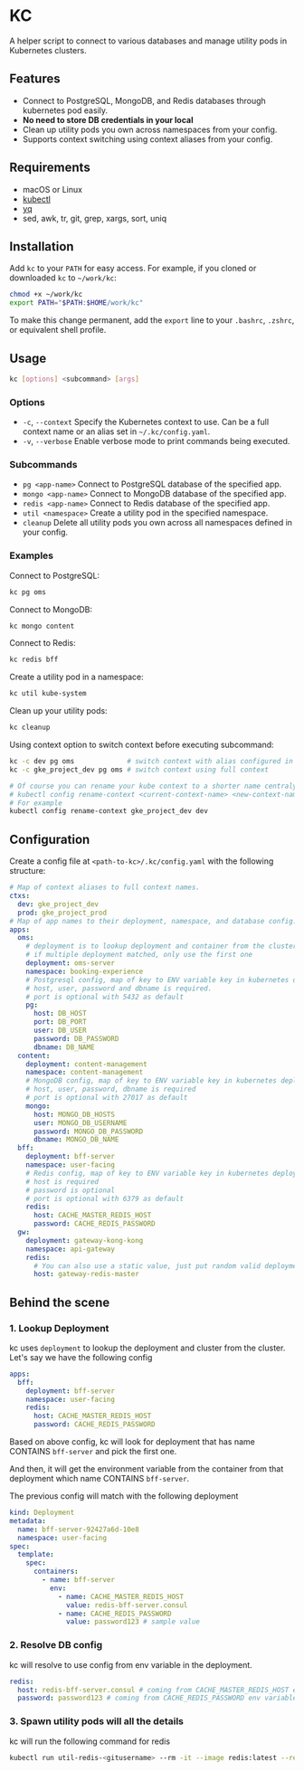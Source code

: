 # KC

A helper script to connect to various databases and manage utility pods in Kubernetes clusters.

## Features
- Connect to PostgreSQL, MongoDB, and Redis databases through kubernetes pod easily.
- **No need to store DB credentials in your local**
- Clean up utility pods you own across namespaces from your config.
- Supports context switching using context aliases from your config.

## Requirements
- macOS or Linux
- [kubectl](https://kubernetes.io/docs/tasks/tools/)
- [yq](https://github.com/mikefarah/yq)
- sed, awk, tr, git, grep, xargs, sort, uniq

## Installation

Add `kc` to your `PATH` for easy access. For example, if you cloned or downloaded `kc` to `~/work/kc`:

```sh
chmod +x ~/work/kc
export PATH="$PATH:$HOME/work/kc"
```

To make this change permanent, add the `export` line to your `.bashrc`, `.zshrc`, or equivalent shell profile.

## Usage

```sh
kc [options] <subcommand> [args]
```

### Options
- `-c`, `--context`  Specify the Kubernetes context to use. Can be a full context name or an alias set in `~/.kc/config.yaml`.
- `-v`, `--verbose`  Enable verbose mode to print commands being executed.

### Subcommands
- `pg <app-name>`      Connect to PostgreSQL database of the specified app.
- `mongo <app-name>`   Connect to MongoDB database of the specified app.
- `redis <app-name>`   Connect to Redis database of the specified app.
- `util <namespace>`   Create a utility pod in the specified namespace.
- `cleanup`            Delete all utility pods you own across all namespaces defined in your config.

### Examples

Connect to PostgreSQL:
```sh
kc pg oms
```

Connect to MongoDB:
```sh
kc mongo content
```

Connect to Redis:
```sh
kc redis bff
```

Create a utility pod in a namespace:
```sh
kc util kube-system
```

Clean up your utility pods:
```sh
kc cleanup
```

Using context option to switch context before executing subcommand:
```sh
kc -c dev pg oms             # switch context with alias configured in .kc/config.yaml
kc -c gke_project_dev pg oms # switch context using full context

# Of course you can rename your kube context to a shorter name centraly using the following command
# kubectl config rename-context <current-context-name> <new-context-name>
# For example
kubectl config rename-context gke_project_dev dev
```

## Configuration

Create a config file at `<path-to-kc>/.kc/config.yaml` with the following structure:

```yaml
# Map of context aliases to full context names.
ctxs:
  dev: gke_project_dev
  prod: gke_project_prod
# Map of app names to their deployment, namespace, and database config.
apps:
  oms:
    # deployment is to lookup deployment and container from the cluster.
    # if multiple deployment matched, only use the first one
    deployment: oms-server
    namespace: booking-experience
    # Postgresql config, map of key to ENV variable key in kubernetes deployment
    # host, user, password and dbname is required. 
    # port is optional with 5432 as default
    pg:
      host: DB_HOST
      port: DB_PORT
      user: DB_USER
      password: DB_PASSWORD
      dbname: DB_NAME
  content:
    deployment: content-management
    namespace: content-management
    # MongoDB config, map of key to ENV variable key in kubernetes deployment.
    # host, user, password, dbname is required
    # port is optional with 27017 as default
    mongo:
      host: MONGO_DB_HOSTS
      user: MONGO_DB_USERNAME
      password: MONGO_DB_PASSWORD
      dbname: MONGO_DB_NAME
  bff:
    deployment: bff-server
    namespace: user-facing
    # Redis config, map of key to ENV variable key in kubernetes deployment.
    # host is required
    # password is optional
    # port is optional with 6379 as default
    redis:
      host: CACHE_MASTER_REDIS_HOST
      password: CACHE_REDIS_PASSWORD
  gw:
    deployment: gateway-kong-kong
    namespace: api-gateway
    redis:
      # You can also use a static value, just put random valid deployment and namespace.
      host: gateway-redis-master
```

## Behind the scene
### 1. Lookup Deployment
kc uses `deployment` to lookup the deployment and cluster from the cluster. Let's say we have the following config
```yaml
apps:
  bff:
    deployment: bff-server
    namespace: user-facing
    redis:
      host: CACHE_MASTER_REDIS_HOST
      password: CACHE_REDIS_PASSWORD
```
Based on above config, kc will look for deployment that has name CONTAINS `bff-server` and pick the first one.

And then, it will get the environment variable from the container from that deployment which name CONTAINS `bff-server`.

The previous config will match with the following deployment
```yaml
kind: Deployment
metadata:
  name: bff-server-92427a6d-10e8
  namespace: user-facing
spec:
  template:
    spec:
      containers:
        - name: bff-server
          env:
            - name: CACHE_MASTER_REDIS_HOST
              value: redis-bff-server.consul
            - name: CACHE_REDIS_PASSWORD
              value: password123 # sample value
```
### 2. Resolve DB config
kc will resolve to use config from env variable in the deployment.
```yaml
redis:
  host: redis-bff-server.consul # coming from CACHE_MASTER_REDIS_HOST env variable
  password: password123 # coming from CACHE_REDIS_PASSWORD env variable
```
### 3. Spawn utility pods will all the details
kc will run the following command for redis
```bash
kubectl run util-redis-<gitusername> --rm -it --image redis:latest --restart Never -n $ns --env REDISCLI_AUTH=password123 -- redis-cli -c -h redis-bff-server.consul -p 6379
```